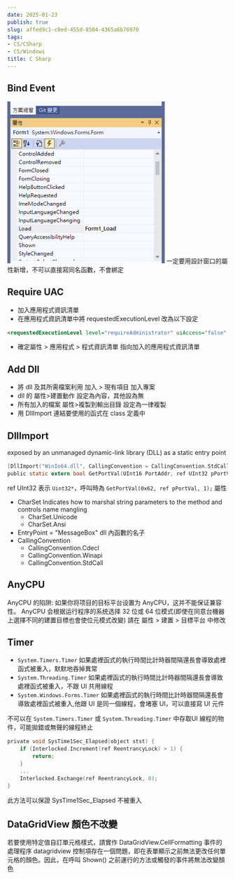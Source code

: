 ```yaml
---
date: 2025-01-23
publish: true
slug: affed9c1-c0ed-455d-8504-4365a6b76970
tags:
- CS/CSharp
- CS/Windows
title: C Sharp
---
```

## Bind Event

![](../a1b9ce23-5f2c-4b12-a300-499f731656b4.png)
一定要用設計窗口的屬性新增，不可以直接寫同名函數，不會綁定

## Require UAC

- 加入應用程式資訊清單
- 在應用程式資訊清單中將 requestedExecutionLevel 改為以下設定

```xml
<requestedExecutionLevel level="requireAdministrator" uiAccess="false" />
```

- 確定屬性 > 應用程式 > 程式資訊清單 指向加入的應用程式資訊清單

## Add Dll

- 將 dll 及其所需檔案利用 加入 > 現有項目 加入專案
- dll 的 屬性>建置動作 設定為內容，其他設為無
- 所有加入的檔案 屬性>複製到輸出目錄 設定為一律複製
- 用 DllImport 連結要使用的函式在 class 定義中

## DllImport

exposed by an unmanaged dynamic-link library (DLL) as a static entry point

```c
[DllImport("WinIo64.dll", CallingConvention = CallingConvention.StdCall)]
public static extern bool GetPortVal(UInt16 PortAddr, ref UInt32 pPortVal, UInt16 Size);
```

ref UInt32 表示 `Uint32*`，呼叫時為 `GetPortVal(0x62, ref pPortVal, 1);`
屬性

- CharSet
  Indicates how to marshal string parameters to the method and controls name mangling
  - CharSet.Unicode
  - CharSet.Ansi
- EntryPoint = "MessageBox"
  dll 內函數的名子
- CallingConvention
  - CallingConvention.Cdecl
  - CallingConvention.Winapi
  - CallingConvention.StdCall

## AnyCPU

AnyCPU 的陷阱: 如果你将项目的目标平台设置为 AnyCPU，这并不能保证兼容性。 AnyCPU 会根据运行程序的系统选择 32 位或 64 位模式(即使在同意台機器上選擇不同的建置目標也會使位元模式改變)
請在 屬性 > 建置 > 目標平台 中修改

## Timer

- `System.Timers.Timer` 如果處裡函式的執行時間比計時器間隔還長會導致處裡函式被重入，默默地吞掉異常
- `System.Threading.Timer` 如果處裡函式的執行時間比計時器間隔還長會導致處裡函式被重入，不跟  UI 共用線程
- `System.Windows.Forms.Timer` 如果處裡函式的執行時間比計時器間隔還長會導致處裡函式被重入,他跟 UI 是同一個線程，會堵塞 UI，可以直接寫 UI 元件

不可以在 `System.Timers.Timer` 或 `System.Threading.Timer` 中存取UI 線程的物件，可能拋錯或無聲的線程終止

```c
private void SysTime1Sec_Elapsed(object stst) {
    if (Interlocked.Increment(ref ReentrancyLock) > 1) {
        return;
    }
    ...
    Interlocked.Exchange(ref ReentrancyLock, 0);
}
```

此方法可以保證 SysTime1Sec_Elapsed 不被重入

## DataGridView 顏色不改變

若要使用特定值自訂單元格樣式，請實作 DataGridView.CellFormatting 事件的處理程序
datagridview 控制項存在一個問題，即在表單顯示之前無法更改任何單元格的顏色。因此，在呼叫 Shown() 之前運行的方法或觸發的事件將無法改變顏色
